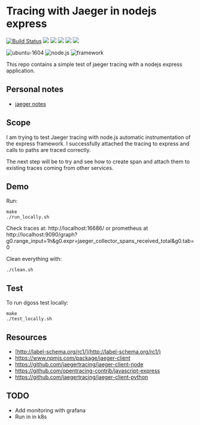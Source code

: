 # Tracing with Jaeger in nodejs express

[![Build Status](https://travis-ci.org/jecnua/tracing-nodejs.svg?branch=master)](https://travis-ci.org/jecnua/tracing-nodejs)
![](https://img.shields.io/maintenance/yes/2019.svg)
[![](https://images.microbadger.com/badges/image/jecnua/tracing-nodejs.svg)](https://microbadger.com/images/jecnua/tracing-nodejs "Get your own image badge on microbadger.com")
[![](https://images.microbadger.com/badges/version/jecnua/tracing-nodejs.svg)](https://microbadger.com/images/jecnua/tracing-nodejs "Get your own version badge on microbadger.com")
[![](https://images.microbadger.com/badges/commit/jecnua/tracing-nodejs.svg)](https://microbadger.com/images/jecnua/tracing-nodejs "Get your own commit badge on microbadger.com")
[![](https://images.microbadger.com/badges/license/jecnua/tracing-nodejs.svg)](https://microbadger.com/images/jecnua/tracing-nodejs "Get your own license badge on microbadger.com")

![ubuntu-1604](https://img.shields.io/badge/ubuntu-18.04-green.svg)
![node.js](https://img.shields.io/badge/node.js-v8.10.0-green.svg)
![framework](https://img.shields.io/badge/express-v4.16.3-green.svg)

This repo contains a simple test of jaeger tracing with a nodejs express
application.

## Personal notes

- [jaeger notes](https://go-talks.appspot.com/github.com/jecnua/notes-presentations/notes/observability/tracing/03-jaeger.article)

## Scope

I am trying to test Jaeger tracing with node.js automatic instrumentation of the express framework. I successfully attached the tracing to express and calls to paths are traced correctly.

The next step will be to try and see how to create span and attach them to existing traces coming from other services.

## Demo

Run:

    make
    ./run_locally.sh

Check traces at: http://localhost:16686/ or prometheus at http://localhost:9090/graph?g0.range_input=1h&g0.expr=jaeger_collector_spans_received_total&g0.tab=0

Clean everything with:

    ./clean.sh

## Test

To run dgoss test locally:

    make
    ./test_locally.sh

## Resources

- [http://label-schema.org/rc1/](http://label-schema.org/rc1/)
- https://www.npmjs.com/package/jaeger-client
- https://github.com/jaegertracing/jaeger-client-node
- https://github.com/opentracing-contrib/javascript-express
- https://github.com/jaegertracing/jaeger-client-python

## TODO

- Add monitoring with grafana
- Run in in k8s
